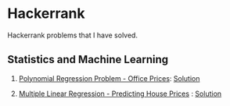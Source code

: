 # Hackerrank

Hackerrank problems that I have solved.

## Statistics and Machine Learning

1) [Polynomial Regression Problem - Office Prices](https://www.hackerrank.com/challenges/predicting-office-space-price/problem): [Solution](https://github.com/kevinassobo/Hackerrank/blob/master/Polynomial_Regression.py)

2) [Multiple Linear Regression - Predicting House Prices](https://www.hackerrank.com/challenges/predicting-house-prices/problem) : [Solution](https://github.com/kevinassobo/Hackerrank/blob/master/Polynomial_Regression.py)

